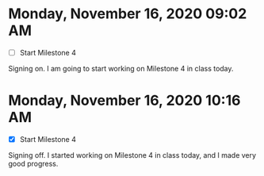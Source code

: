 # Monday, November 16, 2020 09:02 AM
- [ ] Start Milestone 4

Signing on. I am going to start working on Milestone 4 in class today.

# Monday, November 16, 2020 10:16 AM
- [X] Start Milestone 4

Signing off. I started working on Milestone 4 in class today, and I made very good progress.

